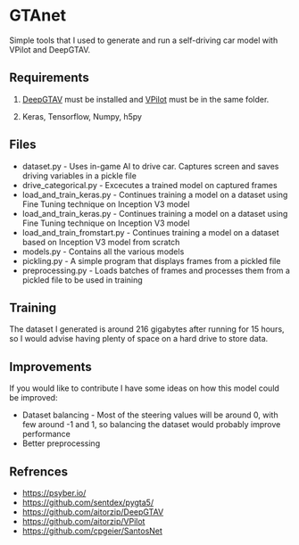 
# GTAnet
Simple tools that I used to generate and run a self-driving car model with VPilot and DeepGTAV.

## Requirements
1. [DeepGTAV](https://github.com/ai-tor/DeepGTAV) must be installed and [VPilot](https://github.com/cpgeier/VPilot) must be in the same folder.

2. Keras, Tensorflow, Numpy, h5py

## Files

- dataset.py - Uses in-game AI to drive car. Captures screen and saves driving variables in a pickle file
- drive_categorical.py - Excecutes a trained model on captured frames
- load_and_train_keras.py - Continues training a model on a dataset using Fine Tuning technique on Inception V3 model
- load_and_train_keras.py - Continues training a model on a dataset using Fine Tuning technique on Inception V3 model
- load_and_train_fromstart.py - Continues training a model on a dataset based on Inception V3 model from scratch
- models.py - Contains all the various models
- pickling.py - A simple program that displays frames from a pickled file
- preprocessing.py - Loads batches of frames and processes them from a pickled file to be used in training


## Training

The dataset I generated is around 216 gigabytes after running for 15 hours, so I would advise having plenty of space on a hard drive to store data.

## Improvements

If you would like to contribute I have some ideas on how this model could be improved:

- Dataset balancing - Most of the steering values will be around 0, with few around -1 and 1, so balancing the dataset would probably improve performance
- Better preprocessing

## Refrences

- https://psyber.io/
- https://github.com/sentdex/pygta5/
- https://github.com/aitorzip/DeepGTAV
- https://github.com/aitorzip/VPilot
- https://github.com/cpgeier/SantosNet
